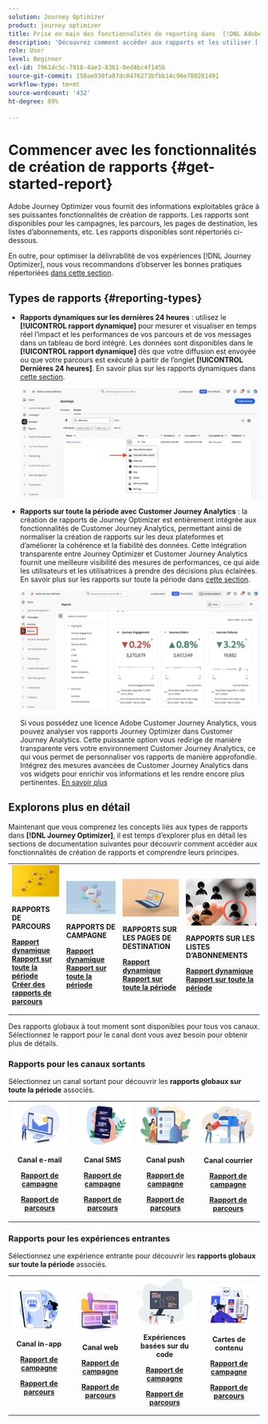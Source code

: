 ```yaml
---
solution: Journey Optimizer
product: journey optimizer
title: Prise en main des fonctionnalités de reporting dans  [!DNL Adobe Journey Optimizer]
description: 'Découvrez comment accéder aux rapports et les utiliser [!DNL Adobe Journey Optimizer] '
role: User
level: Beginner
exl-id: 7961dc5c-7918-4ae3-8361-0ed4bc4f145b
source-git-commit: 158ae930fa87dc0476273bfbb14c96e780281491
workflow-type: tm+mt
source-wordcount: '432'
ht-degree: 89%

---
```


# Commencer avec les fonctionnalités de création de rapports {#get-started-report}

Adobe Journey Optimizer vous fournit des informations exploitables grâce à ses puissantes fonctionnalités de création de rapports. Les rapports sont disponibles pour les campagnes, les parcours, les pages de destination, les listes d’abonnements, etc. Les rapports disponibles sont répertoriés ci-dessous.

En outre, pour optimiser la délivrabilité de vos expériences [!DNL Journey Optimizer], nous vous recommandons d’observer les bonnes pratiques répertoriées [dans cette section](deliverability.md).


## Types de rapports {#reporting-types}

* **Rapports dynamiques sur les dernières 24 heures** : utilisez le **[!UICONTROL rapport dynamique]** pour mesurer et visualiser en temps réel l’impact et les performances de vos parcours et de vos messages dans un tableau de bord intégré. Les données sont disponibles dans le **[!UICONTROL rapport dynamique]** dès que votre diffusion est envoyée ou que votre parcours est exécuté à partir de l’onglet **[!UICONTROL Dernières 24 heures]**. En savoir plus sur les rapports dynamiques dans [cette section](live-report.md).

  ![](assets/report_journey.png)


* **Rapports sur toute la période avec Customer Journey Analytics** : la création de rapports de Journey Optimizer est entièrement intégrée aux fonctionnalités de Customer Journey Analytics, permettant ainsi de normaliser la création de rapports sur les deux plateformes et d’améliorer la cohérence et la fiabilité des données. Cette intégration transparente entre Journey Optimizer et Customer Journey Analytics fournit une meilleure visibilité des mesures de performances, ce qui aide les utilisateurs et les utilisatrices à prendre des décisions plus éclairées. En savoir plus sur les rapports sur toute la période dans [cette section](report-gs-cja.md).

  ![](assets/gs-cja-report-1.png)

  Si vous possédez une licence Adobe Customer Journey Analytics, vous pouvez analyser vos rapports Journey Optimizer dans Customer Journey Analytics. Cette puissante option vous redirige de manière transparente vers votre environnement Customer Journey Analytics, ce qui vous permet de personnaliser vos rapports de manière approfondie. Intégrez des mesures avancées de Customer Journey Analytics dans vos widgets pour enrichir vos informations et les rendre encore plus pertinentes. [En savoir plus](report-cja-manage.md)


## Explorons plus en détail

Maintenant que vous comprenez les concepts liés aux types de rapports dans **[!DNL Journey Optimizer]**, il est temps d’explorer plus en détail les sections de documentation suivantes pour découvrir comment accéder aux fonctionnalités de création de rapports et comprendre leurs principes.


<table style="table-layout:fixed"><tr style="border: 0;">
<td>
<img alt="Rapports de parcours" src="../assets/do-not-localize/start-journey.jpeg">
<div>
<p><strong>RAPPORTS DE PARCOURS</strong></p>
</div>
<div>
<a href="journey-live-report.md"><strong>Rapport dynamique</strong></a>
</div>
<div>
<a href="journey-global-report-cja.md"><strong>Rapport sur toute la période</strong></a>
</div>
<div>
<a href="sharing-overview.md"><strong>Créer des rapports de parcours</strong></a>
</div>
<p>
<p>
</td>
<td>
<img alt="Rapports de campagne" src="../assets/do-not-localize/start-campaign.jpeg">
<div>
<p><strong>RAPPORTS DE CAMPAGNE</strong></p>
</div>
<div>
<a href="campaign-live-report.md"><strong>Rapport dynamique</strong></a>
</div>
<div>
<a href="campaign-global-report-cja.md"><strong>Rapport sur toute la période</strong></a>
</div>
<p>
<p>
</td>
<td>
<img alt="Rapports sur les pages de destination" src="../assets/do-not-localize/start-interface.jpeg">
<div>
<p><strong>RAPPORTS SUR LES PAGES DE DESTINATION</strong></p>
</div>
<div>
<a href="lp-report-live.md"><strong>Rapport dynamique</strong></a>
</div>
<div>
<a href="lp-report-global-cja.md"><strong>Rapport sur toute la période</strong></a>
</div>
<p>
<p>
</td>
<td>
<img alt="Rapports sur les listes d’abonnements" src="../assets/do-not-localize/role.jpg">
<div>
<p><strong>RAPPORTS SUR LES LISTES D’ABONNEMENTS</strong></p>
</div>
<div>
<a href="subscription-report-live.md"><strong>Rapport dynamique</strong></a>
</div>
<div>
<a href="subscription-report-global-cja.md"><strong>Rapport sur toute la période</strong></a>
</div>
<p>
<p>
</td>
</tr></table>


Des rapports globaux à tout moment sont disponibles pour tous vos canaux. Sélectionnez le rapport pour le canal dont vous avez besoin pour obtenir plus de détails.

### Rapports pour les canaux sortants

Sélectionnez un canal sortant pour découvrir les **rapports globaux sur toute la période** associés.

<table style="table-layout:fixed"><tr style="border: 0;">
<td><img alt="E-mail" src="../channels/assets/do-not-localize/email.png">
<div align="center"><p><strong>Canal e-mail</strong></p><p><a href="campaign-global-report-cja-email.md"><strong>Rapport de campagne</strong></a></p><p><a href="journey-global-report-cja-email.md"><strong>Rapport de parcours</strong></a></p></div></td>
<td><a href="campaign-global-report-cja-sms.md"><img alt="SMS" src="../channels/assets/do-not-localize/sms.png"></a>
<div align="center"><p><strong>Canal SMS</strong></p><p><a href="campaign-global-report-cja-sms.md"><strong>Rapport de campagne</strong></a></p><p><a href="journey-global-report-cja-sms.md"><strong>Rapport de parcours</strong></a></p></div></td>
<td><a href="campaign-global-report-cja-push.md"><img alt="Notification push" src="../channels/assets/do-not-localize/push.png"></a>
<div align="center"><p><strong>Canal push</strong></p><p><a href="campaign-global-report-cja-push.md"><strong>Rapport de campagne</strong></a></p><p><a href="journey-global-report-cja-push.md"><strong>Rapport de parcours</strong></a></p></div></td>
<td><a href="campaign-global-report-cja-direct.md"><img alt="Courrier" src="../channels/assets/do-not-localize/direct-mail.jpg"></a>
<div align="center"><p><strong>Canal courrier</strong></p><p><a href="campaign-global-report-cja-direct.md"><strong>Rapport de campagne</strong></a></p><p><a href="journey-global-report-cja-direct.md"><strong>Rapport de parcours</strong></a></p></div></td>
</tr></table>

### Rapports pour les expériences entrantes

Sélectionnez une expérience entrante pour découvrir les **rapports globaux sur toute la période** associés.

<table style="table-layout:fixed"><tr style="border: 0;">
<td><img alt="In-app" src="../channels/assets/do-not-localize/inapp.jpg">
<div align="center"><p><strong>Canal in-app</strong></p><p><a href="campaign-global-report-cja-inapp.md"><strong>Rapport de campagne</strong></a></p><p><a href="journey-global-report-cja-inapp.md"><strong>Rapport de parcours</strong></a></p></div></td>
<td><p><img alt="Web" src="../channels/assets/do-not-localize/web.jpg"></p>
<div align="center"><p><strong>Canal web</strong></p><p><a href="campaign-global-report-cja-web.md"><strong>Rapport de campagne</strong></a></p><p><a href="journey-global-report-cja-web.md"><strong>Rapport de parcours</strong></a></p></div></td>
<td><img alt="Expérience basée sur du code" src="../channels/assets/do-not-localize/code.png">
<div align="center"><p><strong>Expériences basées sur du code</strong></p><p><a href="campaign-global-report-cja-code.md"><strong>Rapport de campagne</strong></a></p><p><a href="campaign-global-report-cja-code.md"><strong>Rapport de parcours</strong></a></p></div></td>
<td><img alt="Cartes de contenu" src="../channels/assets/do-not-localize/cards.png">
<div align="center"><p><strong>Cartes de contenu</strong></p><p><a href="campaign-global-report-cja-content.md"><strong>Rapport de campagne</strong></a></p><p><a href="journey-global-report-cja-content.md"><strong>Rapport de parcours</strong></a></p></div></td>
</tr></table>
